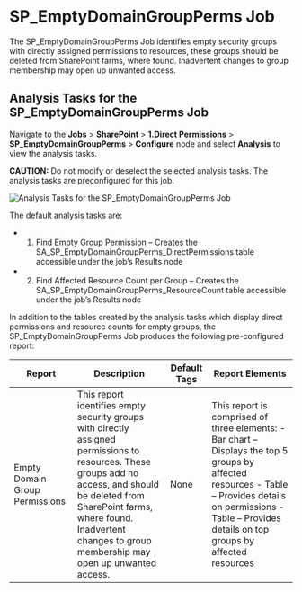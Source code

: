 # SP_EmptyDomainGroupPerms Job

The SP_EmptyDomainGroupPerms Job identifies empty security groups with directly assigned permissions
to resources, these groups should be deleted from SharePoint farms, where found. Inadvertent changes
to group membership may open up unwanted access.

## Analysis Tasks for the SP_EmptyDomainGroupPerms Job

Navigate to the **Jobs** > **SharePoint** > **1.Direct Permissions** >
**SP_EmptyDomainGroupPerms** > **Configure** node and select **Analysis** to view the analysis
tasks.

**CAUTION:** Do not modify or deselect the selected analysis tasks. The analysis tasks are
preconfigured for this job.

![Analysis Tasks for the SP_EmptyDomainGroupPerms Job](/img/versioned_docs/enterpriseauditor_11.6/enterpriseauditor/solutions/sharepoint/directpermissions/emptydomaingrouppermsanalysis.webp)

The default analysis tasks are:

-   1. Find Empty Group Permission – Creates the SA_SP_EmptyDomainGroupPerms_DirectPermissions table
       accessible under the job’s Results node
-   2. Find Affected Resource Count per Group – Creates the
       SA_SP_EmptyDomainGroupPerms_ResourceCount table accessible under the job’s Results node

In addition to the tables created by the analysis tasks which display direct permissions and
resource counts for empty groups, the SP_EmptyDomainGroupPerms Job produces the following
pre-configured report:

| Report                         | Description                                                                                                                                                                                                                                              | Default Tags | Report Elements                                                                                                                                                                                                    |
| ------------------------------ | -------------------------------------------------------------------------------------------------------------------------------------------------------------------------------------------------------------------------------------------------------- | ------------ | ------------------------------------------------------------------------------------------------------------------------------------------------------------------------------------------------------------------ |
| Empty Domain Group Permissions | This report identifies empty security groups with directly assigned permissions to resources. These groups add no access, and should be deleted from SharePoint farms, where found. Inadvertent changes to group membership may open up unwanted access. | None         | This report is comprised of three elements: - Bar chart – Displays the top 5 groups by affected resources - Table – Provides details on permissions - Table – Provides details on top groups by affected resources |

